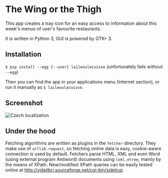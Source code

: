 # The Wing or the Thigh

This app creates a tray icon for an easy access to information
about this week's menus of user's favourite restaurants.

It is written in Python 3, GUI is powered by GTK+ 3.

## Installation

`$ pip install --egg [--user] laileoulacuisse`
(unfortunately fails without `--egg`)

Then you can find the app in your applications menu (Internet section),
or run it manually as `$ laileoulacuisse`.

## Screenshot

![Czech localization](https://garncarz.github.io/laileoulacuisse/screenshot.png)

## Under the hood

Fetching algorithms are written as plugins in the `fetcher` directory.
They make use of `urllib.request`, so fetching online data is easy,
cookie-aware connection is used by default.
Fetchers parse HTML, XML and even Word (using external program Antiword)
documents using `lxml.etree`, mainly by the means of XPath.
New/modified XPath queries can be easily tested online at
http://videlibri.sourceforge.net/cgi-bin/xidelcgi.
